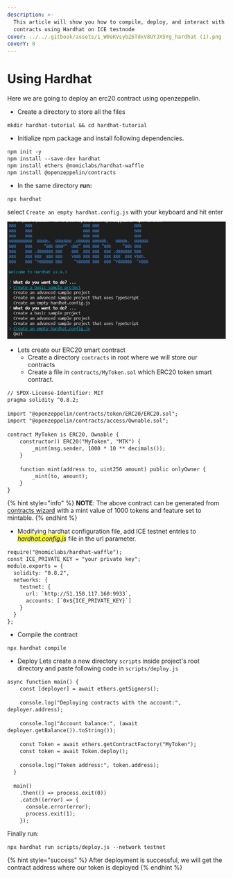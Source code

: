 ```yaml
---
description: >-
  This article will show you how to compile, deploy, and interact with smart
  contracts using Hardhat on ICE testnode
cover: ../../.gitbook/assets/1_W0eKVsybZ6TdxV8UYJX5Yg_hardhat (1).png
coverY: 0
---
```


# Using Hardhat

Here we are going to deploy an erc20 contract using openzeppelin.

* Create a directory to store all the files

```
mkdir hardhat-tutorial && cd hardhat-tutorial
```

* Initialize npm package and install following dependencies.

```
npm init -y
npm install --save-dev hardhat
npm install ethers @nomiclabs/hardhat-waffle
npm install @openzeppelin/contracts
```

* In the same directory **run:**

```
npx hardhat
```

select `Create an empty hardhat.config.js` with your keyboard and hit enter

![](../../.gitbook/assets/hardhat.png)

* Lets create our ERC20 smart contract
  * Create a directory `contracts` in root where we will store our contracts
  * Create a file in `contracts/MyToken.sol` which ERC20 token smart contract.

```
// SPDX-License-Identifier: MIT
pragma solidity ^0.8.2;

import "@openzeppelin/contracts/token/ERC20/ERC20.sol";
import "@openzeppelin/contracts/access/Ownable.sol";

contract MyToken is ERC20, Ownable {
    constructor() ERC20("MyToken", "MTK") {
        _mint(msg.sender, 1000 * 10 ** decimals());
    }

    function mint(address to, uint256 amount) public onlyOwner {
        _mint(to, amount);
    }
}
```

{% hint style="info" %}
**NOTE**: The above contract can be generated from [contracts wizard](https://wizard.openzeppelin.com/#erc20) with a mint value of 1000 tokens and feature set to mintable.
{% endhint %}

* Modifying hardhat configuration file, add ICE testnet entries to _<mark style="color:blue;">hardhat.config.js</mark>_ file in the url parameter.

```
require("@nomiclabs/hardhat-waffle");
const ICE_PRIVATE_KEY = "your private key";
module.exports = {
  solidity: "0.8.2",
  networks: {
    testnet: {
      url: `http://51.158.117.160:9933`,
      accounts: [`0x${ICE_PRIVATE_KEY}`]
    }
  }
};
```

* Compile the contract

```
npx hardhat compile
```

* Deploy                                                                                                                                                Lets create a new directory `scripts` inside project's root directory and paste following code in `scripts/deploy.js`

```
async function main() {
    const [deployer] = await ethers.getSigners();
  
    console.log("Deploying contracts with the account:", deployer.address);
  
    console.log("Account balance:", (await deployer.getBalance()).toString());
  
    const Token = await ethers.getContractFactory("MyToken");
    const token = await Token.deploy();
  
    console.log("Token address:", token.address);
  }
  
  main()
    .then(() => process.exit(0))
    .catch((error) => {
      console.error(error);
      process.exit(1);
    });
```

Finally run:

```
npx hardhat run scripts/deploy.js --network testnet
```

{% hint style="success" %}
After deployment is successful, we will get the contract address where our token is deployed
{% endhint %}
